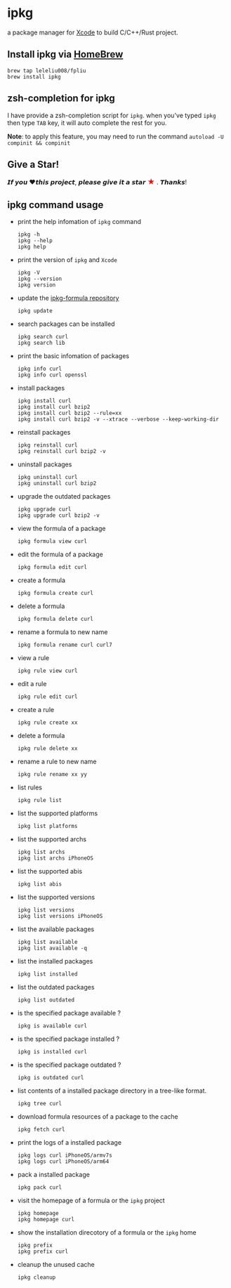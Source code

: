 # ipkg
a package manager for [Xcode](https://developer.apple.com/xcode) to build C/C++/Rust project.

## Install ipkg via [HomeBrew](https://brew.sh)

```
brew tap leleliu008/fpliu
brew install ipkg
```

## zsh-completion for ipkg
I have provide a zsh-completion script for `ipkg`. when you've typed `ipkg` then type `TAB` key, it will auto complete the rest for you.

**Note**: to apply this feature, you may need to run the command `autoload -U compinit && compinit`

## Give a Star!
𝙄𝙛 𝙮𝙤𝙪 ❤𝙩𝙝𝙞𝙨 𝙥𝙧𝙤𝙟𝙚𝙘𝙩, 𝙥𝙡𝙚𝙖𝙨𝙚 𝙜𝙞𝙫𝙚 𝙞𝙩 𝙖 𝙨𝙩𝙖𝙧 <span style='color:red;font-size:1.2em'>★</span> . 𝙏𝙝𝙖𝙣𝙠𝙨!

## ipkg command usage
*   print the help infomation of `ipkg` command
        
        ipkg -h
        ipkg --help
        ipkg help
        
*   print the version of `ipkg` and `Xcode`
        
        ipkg -V
        ipkg --version
        ipkg version
        
*   update the [ipkg-formula repository](https://github.com/leleliu008/ipkg-formula)
        
        ipkg update
        
*   search packages can be installed
        
        ipkg search curl
        ipkg search lib
        
*   print the basic infomation of packages
        
        ipkg info curl
        ipkg info curl openssl
        
*   install packages
        
        ipkg install curl
        ipkg install curl bzip2
        ipkg install curl bzip2 --rule=xx
        ipkg install curl bzip2 -v --xtrace --verbose --keep-working-dir
        
*   reinstall packages
        
        ipkg reinstall curl
        ipkg reinstall curl bzip2 -v
        
*   uninstall packages
        
        ipkg uninstall curl
        ipkg uninstall curl bzip2
        
*   upgrade the outdated packages
        
        ipkg upgrade curl
        ipkg upgrade curl bzip2 -v
        
*   view the formula of a package

        ipkg formula view curl
        
*   edit the formula of a package

        ipkg formula edit curl
        
*   create a formula

        ipkg formula create curl
        
*   delete a formula

        ipkg formula delete curl
        
*   rename a formula to new name

        ipkg formula rename curl curl7
        
*   view a rule

        ipkg rule view curl
        
*   edit a rule

        ipkg rule edit curl
        
*   create a rule

        ipkg rule create xx
        
*   delete a formula

        ipkg rule delete xx
        
*   rename a rule to new name

        ipkg rule rename xx yy
        
*   list rules
        
        ipkg rule list
         
*   list the supported platforms
        
        ipkg list platforms
        
*   list the supported archs

        ipkg list archs
        ipkg list archs iPhoneOS
        
*   list the supported abis

        ipkg list abis
        
*   list the supported versions

        ipkg list versions
        ipkg list versions iPhoneOS
        
*   list the available packages
        
        ipkg list available
        ipkg list available -q
        
*   list the installed packages
        
        ipkg list installed
        
*   list the outdated packages
        
        ipkg list outdated
        
*   is the specified package available ?
        
        ipkg is available curl
        
*   is the specified package installed ?
        
        ipkg is installed curl
        
*   is the specified package outdated ?
        
        ipkg is outdated curl
        
*   list contents of a installed package directory in a tree-like format.
        
        ipkg tree curl
        
*   download formula resources of a package to the cache
        
        ipkg fetch curl
        
*   print the logs of a installed package
        
        ipkg logs curl iPhoneOS/armv7s
        ipkg logs curl iPhoneOS/arm64
        
*   pack a installed package
        
        ipkg pack curl
        
*   visit the homepage of a formula or the `ipkg` project
        
        ipkg homepage
        ipkg homepage curl
        
*   show the installation direcotory of a formula or the `ipkg` home
        
        ipkg prefix
        ipkg prefix curl
        
*   cleanup the unused cache
        
        ipkg cleanup
        

